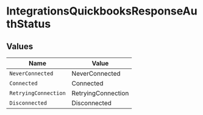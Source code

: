 # IntegrationsQuickbooksResponseAuthStatus


## Values

| Name                 | Value                |
| -------------------- | -------------------- |
| `NeverConnected`     | NeverConnected       |
| `Connected`          | Connected            |
| `RetryingConnection` | RetryingConnection   |
| `Disconnected`       | Disconnected         |